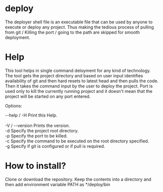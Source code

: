 # deploy
The deployer shell file is an executable file that can be used by anyone to execute or deploy any project. Thus making the tedious process of pulling from git / Killing the port / going to the path are skipped for smooth deployment.

# Help
This tool helps in single command deloyment for any kind of technology.
The tool gets the project directory and based on user input identifies availability
of git and then hard resets to latest head and then pulls the code.
Then it takes the command input by the user to deploy the project. 
Port is used only to kill the currently running project and it doesn't mean
that the project will be started on any port entered.

Options:

--help / -H        Print this Help.<br/>
<br/>
-V / --version     Prints the version.<br/>
-d                 Specify the project root directory.<br/>
-p                 Specify the port to be killed.<br/>
-c                 Specify the command to be executed on the root directory specified.<br/>
-g                 Specify if git is configured or if pull is required.<br/>

# How to install? 
Clone or download the repository. Keep the contents into a directory and then add environment variable PATH as */deploy/bin
